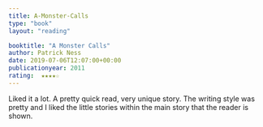 ```yaml
---
title: A-Monster-Calls
type: "book"
layout: "reading"

booktitle: "A Monster Calls"
author: Patrick Ness
date: 2019-07-06T12:07:00+00:00
publicationyear: 2011
rating:  ★★★★☆
---
```


Liked it a lot. A pretty quick read, very unique story. The writing style was pretty and I liked the little stories within the main story that the reader is shown.
